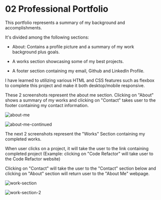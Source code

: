# 02 Professional Portfolio

This portfolio represents a summary of my background and accomplishments.

It's divided among the following sections:

- About: Contains a profile picture and a summary of my work background plus goals.

- A works section showcasing some of my best projects.

- A footer section containing my email, Github and LinkedIn Profile.

I have learned to utilizing various HTML and CSS features such as flexbox to complete this project and make it both desktop/mobile responsive.

These 2 screenshots represent the about me section. Clicking on "About" shows a summary of my works and clicking on "Contact" takes user to the footer containing my contact information.

![about-me](https://user-images.githubusercontent.com/49471791/135699303-318b6fea-bff6-4292-892f-1ac80a480d14.JPG)

![about-me-continued](https://user-images.githubusercontent.com/49471791/135699304-6c26bdae-a55d-4873-afd8-2ed01eb7345d.JPG)

The next 2 screenshots represent the "Works" Section containing my completed works.

When user clicks on a project, it will take the user to the link containing completed project (Example: clicking on "Code Refactor" will take user to the Code Refactor website)

Clicking on "Contact" will take the user to the "Contact" section below and clicking on "About" section will return user to the "About Me" webpage.

![work-section](https://user-images.githubusercontent.com/49471791/135699412-aa452655-5cdd-441c-a292-5c24772826b8.JPG)

![work-section-2](https://user-images.githubusercontent.com/49471791/135699429-43b1523c-f0dd-4e1e-857b-d1c90f346f84.JPG)
